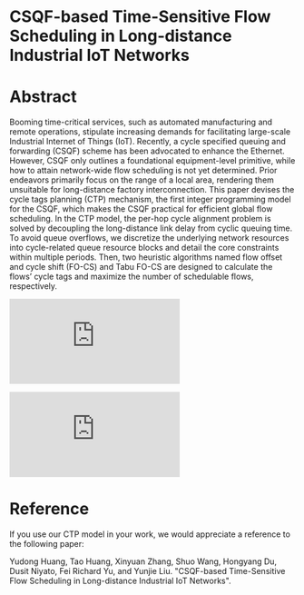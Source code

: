 # CSQF-based Time-Sensitive Flow Scheduling in Long-distance Industrial IoT Networks

# Abstract
Booming time-critical services, such as automated manufacturing and remote operations, stipulate increasing demands for facilitating large-scale Industrial Internet of Things (IoT). Recently, a cycle specified queuing and forwarding (CSQF) scheme has been advocated to enhance the Ethernet. However, CSQF only outlines a foundational equipment-level primitive, while how to attain network-wide flow scheduling is not yet determined. Prior endeavors primarily focus on the range of a local area, rendering them unsuitable for long-distance factory interconnection. This paper devises the cycle tags planning (CTP) mechanism, the first integer programming model for the CSQF, which makes the CSQF practical for efficient global flow scheduling. In the CTP model, the per-hop cycle alignment problem is solved by decoupling the long-distance link delay from cyclic queuing time. To avoid queue overflows, we discretize the underlying network resources into cycle-related queue resource blocks and detail the core constraints within multiple periods. Then, two heuristic algorithms named flow offset and cycle shift (FO-CS) and Tabu FO-CS are designed to calculate the flows’ cycle tags and maximize the number of schedulable flows, respectively.

![Image](https://github.com/Hyduni001/CTP_Model_for_CSQF/blob/main/ctp_csqf.pdf)

![Image](https://github.com/Hyduni001/CTP_Model_for_CSQF/blob/main/csqf_flow.pdf)


# Reference

If you use our CTP model in your work, we would appreciate a reference to the following paper:

Yudong Huang, Tao Huang, Xinyuan Zhang, Shuo Wang, Hongyang Du, Dusit Niyato, Fei Richard Yu, and Yunjie Liu. "CSQF-based Time-Sensitive Flow Scheduling in Long-distance Industrial IoT Networks".

